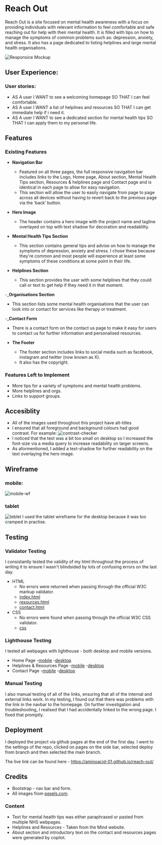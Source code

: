 # Reach Out

Reach Out is a site focused on mental health awareness with a focus on providing individuals with relevant information to feel comfortable and safe reaching out for help with their mental health. It is filled with tips on how to manage the symptoms of common problems such as: depression, anxiety, and stress. It also has a page dedicated to listing helplines and large mental health organisations.

![Responsice Mockup](./assets/docs/am%20i%20responsive.jpg)


## User Experience:

### User stories:

- AS A user I WANT to see a welcoming homepage SO THAT I can feel comfortable.
- AS A user I WANT a list of helplines and resources SO THAT I can get immediate help if i need it.
- AS A user I WANT to see a dedicated section for mental health tips SO THAT I can apply them to my personal life.  

## Features 



### Existing Features

- __Navigation Bar__

  - Featured on all three pages, the full responsive navigation bar includes links to the Logo, Home page, About section, Mental Health Tips section, Resources & helplines page and Contact page and is identical in each page to allow for easy navigation.
  - This section will allow the user to easily navigate from page to page across all devices without having to revert back to the previous page via the ‘back’ button. 


- __Hero Image__

  - The header contains a hero image with the project name and tagline overlayed on top with text shadow for decoration and readablilty.

- __Mental Health Tips Section__

  - This section contains general tips and advise on how to manage the symptoms of depression, anxiety and stress. I chose these because they're common and most people will experience at least some symptoms of these conditions at some point in their life.


- __Helplines Section__

  - This section provides the user with some helplines that they could call or text to get help if they need it in that moment.

-___Organisations Section__

  - This section lists some mental health organisations that the user can look into or contact for services like therapy or treatment.

-___Contact Form__

  - There is a contact form on the contact us page to make it easy for users to contact us for further information and personalised resources.

- __The Footer__ 

  - The footer section includes links to social media such as facebook, instagram and twitter (now known as X).
  - It also has the copyright.


### Features Left to Implement

- More tips for a variety of symptoms and mental health problems.
- More helplines and orgs.
- Links to support groups.

## Accesiblity

- All of the images used throughout this project have alt-titles 
- I ensured that all foreground and background colours had good contrast. For example:
![contrast-checker](./assets/docs/contrast.jpg)
- I noticed that the text was a bit too small on desktop so I increased the font-size via a media query to increase readability on larger screens.
- As aformentioned, I added a text-shadow for further readability on the text overlaying the hero image.

## Wireframe
### mobile:
![mobile-wf](./assets/docs/mobile.png)
### tablet
![teblet](./assets/docs/tablet.png)
I used the tablet wireframe for the desktop because it was too cramped in practise. 

## Testing 




### Validator Testing 
I consistantly tested the validity of my html throughout the process of writing it to ensure I wasn't blindsided by lots of confusing errors on the last day.
- HTML
  - No errors were returned when passing through the official W3C markup validator. 
  - [index.html](./assets/docs/valid-index.jpg)
  - [resources.html](./assets/docs/valid-resources.jpg)
  - [contact.html](./assets/docs/valid-contact.jpg)
- CSS
  - No errors were found when passing through the official W3C CSS validator.
  - [css](./assets/docs/valid-css.jpg)

### Lighthouse Testing

I tested all webpages with lighthouse - both desktop and mobile versions.
- Home Page
  -[mobile](./assets/docs/lighthouse-mobile-index.jpg)
  -[desktop](./assets/docs/lighthouse-desktop-index.jpg)
- Helplines & Resources Page
  -[mobile](./assets/docs/lighthouse-mobile-resources.jpg)
  -[desktop](./assets/docs/lighthouse-desktop-resources.jpg)
- Contact Page
  -[mobile](./assets/docs/lighthouse-mobile-contact.jpg)
  -[desktop](./assets/docs/lighthouse-desktop-contact.jpg)

### Manual Testing 

I also manual testing of all of the links, ensuring that all of the internal and external links work. 
In my testing, I found out that there was problems with the link in the navbar to the homepage. On further investigation and troubleshooting, I realised that I had accidentally linked to the wrong page. I fixed that promptly.


## Deployment

I deployed the project via github pages at the end of the first day. 
I went to the settings of the repo, clicked on pages on the side bar, selected deploy from branch and then selected the main branch.

The live link can be found here - https://aminoacid-01.github.io/reach-out/


## Credits 

- Bootstrap - nav bar and form.
- All images from [pexels.com](pexels.com).

### Content 

- Text for mental health tips was either paraphrased or pasted from multiple NHS webpages.
- Helplines and Resources - Taken from the Mind website.
- About section and introductory text on the contact and resources pages were generated by copilot.

